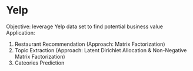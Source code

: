 # Yelp

Objective: leverage Yelp data set to find potential business value <br/>
Application:
1. Restaurant Recommendation (Approach: Matrix Factorization)
2. Topic Extraction (Approach: Latent Dirichlet Allocation & Non-Negative Matrix Factorization)
3. Cateories Prediction
